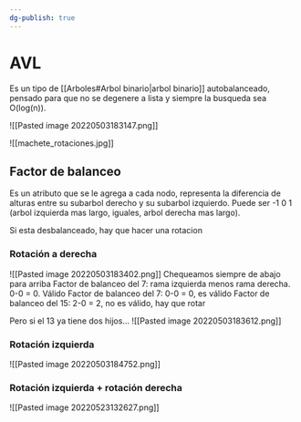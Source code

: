 ```yaml
---
dg-publish: true
---
```

# AVL
Es un tipo de [[Arboles#Arbol binario|arbol binario]] autobalanceado, pensado para que no se degenere a lista y siempre la busqueda sea O(log(n)).

![[Pasted image 20220503183147.png]]

![[machete_rotaciones.jpg]]
## Factor de balanceo
Es un atributo que se le agrega a cada nodo, representa la diferencia de alturas entre su subarbol derecho y su subarbol izquierdo. Puede ser -1 0 1 (arbol izquierda mas largo, iguales, arbol derecha mas largo). 

Si esta desbalanceado, hay que hacer una rotacion 
### Rotación a derecha 
![[Pasted image 20220503183402.png]]
Chequeamos siempre de abajo para arriba
Factor de balanceo del 7: rama izquierda menos rama derecha. 0-0 = 0. Válido
Factor de balanceo del 7: 0-0 = 0, es válido
Factor de balanceo del 15: 2-0 = 2, no es válido, hay que rotar

Pero si el 13 ya tiene dos hijos...
![[Pasted image 20220503183612.png]]

### Rotación izquierda
![[Pasted image 20220503184752.png]]

### Rotación izquierda + rotación derecha
![[Pasted image 20220523132627.png]]